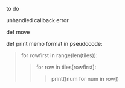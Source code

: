 
to do

unhandled callback error

def move

def print memo
format in pseudocode:
> for rowfirst in range(len(tiles)):
>> for row in tiles[rowfirst]:
>>> print([num for num in row])
    
